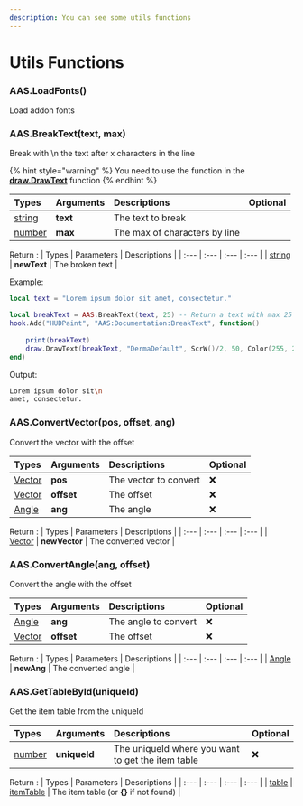 ```yaml
---
description: You can see some utils functions
---
```

# Utils Functions

### AAS.LoadFonts()
Load addon fonts

### AAS.BreakText(text, max)
Break with \n the text after x characters in the line

{% hint style="warning" %}
You need to use the function in the **[draw.DrawText](https://wiki.facepunch.com/gmod/draw.DrawText)** function
{% endhint %}

| Types | Arguments | Descriptions | Optional |
| :--- | :--- | :--- | :--- |
| [string](https://www.lua.org/pil/2.4.html) | **text** | The text to break |
| [number](https://www.lua.org/pil/2.3.html) | **max** | The max of characters by line |

Return :
| Types | Parameters | Descriptions |
| :--- | :--- | :--- | :--- |
| [string](https://www.lua.org/pil/2.4.html) | **newText** | The broken text |

Example:
```lua
local text = "Lorem ipsum dolor sit amet, consectetur."

local breakText = AAS.BreakText(text, 25) -- Return a text with max 25 characters by lines
hook.Add("HUDPaint", "AAS:Documentation:BreakText", function()
    
    print(breakText)
    draw.DrawText(breakText, "DermaDefault", ScrW()/2, 50, Color(255, 255, 255), TEXT_ALIGN_CENTER)
end)
```
Output:
```bash
Lorem ipsum dolor sit\n
amet, consectetur.
```

### AAS.ConvertVector(pos, offset, ang)
Convert the vector with the offset

| Types | Arguments | Descriptions | Optional |
| :--- | :--- | :--- | :--- |
| [Vector](https://wiki.facepunch.com/gmod/Vector) | **pos** | The vector to convert | ❌ |
| [Vector](https://wiki.facepunch.com/gmod/Vector) | **offset** | The offset | ❌ |
| [Angle](https://wiki.facepunch.com/gmod/Angle) | **ang** | The angle | ❌ |

Return :
| Types | Parameters | Descriptions |
| :--- | :--- | :--- | :--- |
| [Vector](https://wiki.facepunch.com/gmod/Vector) | **newVector** | The converted vector |

### AAS.ConvertAngle(ang, offset)
Convert the angle with the offset

| Types | Arguments | Descriptions | Optional |
| :--- | :--- | :--- | :--- |
| [Angle](https://wiki.facepunch.com/gmod/Angle) | **ang** | The angle to convert | ❌ |
| [Vector](https://wiki.facepunch.com/gmod/Vector) | **offset** | The offset | ❌ |

Return :
| Types | Parameters | Descriptions |
| :--- | :--- | :--- | :--- |
| [Angle](https://wiki.facepunch.com/gmod/Angle) | **newAng** | The converted angle |

### AAS.GetTableById(uniqueId)
Get the item table from the uniqueId

| Types | Arguments | Descriptions | Optional |
| :--- | :--- | :--- | :--- |
| [number](https://www.lua.org/pil/2.3.html) | **uniqueId** | The uniqueId where you want to get the item table | ❌ |

Return :
| Types | Parameters | Descriptions |
| :--- | :--- | :--- | :--- |
| [table](https://www.lua.org/pil/2.5.html) | [itemTable](../../data/itemTable.md) | The item table (or **{}** if not found) |